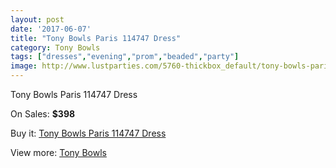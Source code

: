 ```yaml
---
layout: post
date: '2017-06-07'
title: "Tony Bowls Paris 114747 Dress"
category: Tony Bowls
tags: ["dresses","evening","prom","beaded","party"]
image: http://www.lustparties.com/5760-thickbox_default/tony-bowls-paris-114747-dress.jpg
---
```

Tony Bowls Paris 114747 Dress

On Sales: **$398**
<a href="https://www.lustparties.com/en/tony-bowls/1955-tony-bowls-paris-114747-dress.html"><amp-img layout="responsive" width="600" height="600" src="//www.lustparties.com/5760-thickbox_default/tony-bowls-paris-114747-dress.jpg" alt="Tony Bowls Paris 114747 Dress 0" /></a>
<a href="https://www.lustparties.com/en/tony-bowls/1955-tony-bowls-paris-114747-dress.html"><amp-img layout="responsive" width="600" height="600" src="//www.lustparties.com/5762-thickbox_default/tony-bowls-paris-114747-dress.jpg" alt="Tony Bowls Paris 114747 Dress 1" /></a>
<a href="https://www.lustparties.com/en/tony-bowls/1955-tony-bowls-paris-114747-dress.html"><amp-img layout="responsive" width="600" height="600" src="//www.lustparties.com/5761-thickbox_default/tony-bowls-paris-114747-dress.jpg" alt="Tony Bowls Paris 114747 Dress 2" /></a>

Buy it: [Tony Bowls Paris 114747 Dress](https://www.lustparties.com/en/tony-bowls/1955-tony-bowls-paris-114747-dress.html "Tony Bowls Paris 114747 Dress")

View more: [Tony Bowls](https://www.lustparties.com/en/5-tony-bowls "Tony Bowls")